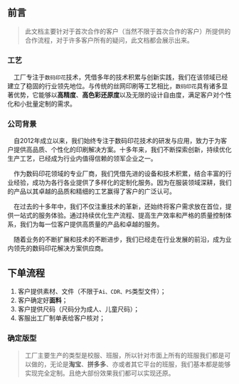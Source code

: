 ## 前言
> 此文档主要针对于首次合作的客户（当然不限于首次合作的客户）所提供的合作流程，对于许多客户所有的疑问，此文档都会展示出来。  
### 工艺
&emsp;工厂专注于`数码印花`技术，凭借多年的技术积累与创新实践，我们在该领域已经建立了稳固的行业领先地位。与传统的丝网印刷等工艺相比，`数码印花`具有诸多显著优势，它能够以**高精度**、**高色彩还原度**以及无限的设计自由度，满足客户对个性化和小批量定制的需求。
### 公司背景
&emsp;自2012年成立以来，我们始终专注于数码印花技术的研发与应用，致力于为客户提供高品质、个性化的印刷解决方案。十多年来，我们不断探索创新，持续优化生产工艺，已经成为行业内值得信赖的领军企业之一。

&emsp;作为数码印花领域的专业厂商，我们凭借先进的设备和技术积累，结合丰富的行业经验，成功为各行各业提供了多样化的定制化服务。因为在服装领域深耕，我们的产品以其卓越的品质和精细的工艺赢得了客户的广泛认可。

&emsp;在过去的十多年中，我们不仅注重技术的革新，还始终将客户需求放在首位，提供一站式的服务体验。通过持续优化生产流程、提高生产效率和严格的质量控制体系，我们为每一位客户提供高质量的产品和卓越的服务。

&emsp;随着业务的不断扩展和技术的不断进步，我们已经走在行业发展的前沿，成为业内领先的数码印花解决方案供应商。

## 下单流程
1. 客户提供素材、文件（不限于`Ai、CDR、PS`类型文件）；
2. 客户确定好**面料**；
3. 客户提供尺码（尺码分为成人、儿童尺码）；
4. 客服出工厂制单表给客户核对；
### 确定版型
> 工厂主要生产的类型是校服、班服，所以针对市面上所有的班服我们都是可以做的，无论是**淘宝**、**拼多多**、亦或者其它平台的班服，我们基本都是能够实现完全定制。且绝大部份效果我们都可以实现还原。



